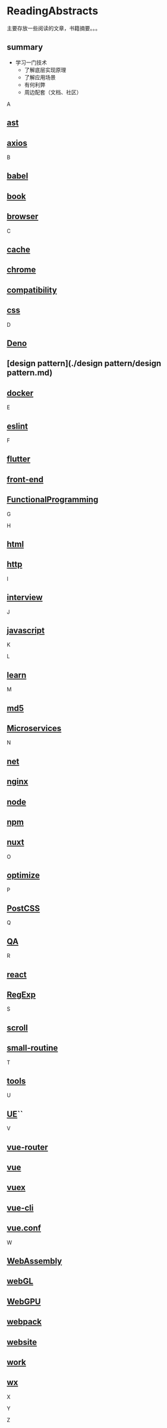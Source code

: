 # ReadingAbstracts

  主要存放一些阅读的文章，书籍摘要。。。
## summary
 - 学习一门技术
   - 了解底层实现原理
   - 了解应用场景
   - 有何利弊
   - 周边配套（文档、社区）
     
A
## [ast](./ast/ast.md)
## [axios](./axios/axios.md)

B
## [babel](./babel/babel.md)
## [book](./book/book.md)
## [browser](./browser/browser.md)

C
## [cache](./cache/cache.md)
## [chrome](./chrome/chrome.md)
## [compatibility](./compatibility/compatibility.md)
## [css](./css/css.md)

D
## [Deno](./Deno/Deno.md)
## [design pattern](./design pattern/design pattern.md)
## [docker](./docker/docker.md)

E
## [eslint](./eslint/eslint.md)

F
## [flutter](./flutter/flutter.md)
## [front-end](./front-end/front-end.md)
## [FunctionalProgramming](./FunctionalProgramming/FunctionalProgramming.md)

G

H
## [html](./html/html.md)
## [http](./http/http.md)

I
## [interview](./interview/interview.md)

J
## [javascript](./javascript/js.md)


K

L
## [learn](./learn/learn.md)


M
## [md5](./md5/md5.md)
## [Microservices](./microservices/Microservices.md)

N
## [net](./net/net.md)
## [nginx](./nginx/nginx.md)
## [node](./node/node.md)
## [npm](./npm/npm.md)
## [nuxt](./nuxt/nuxt.md)

O
## [optimize](./optimize/optimize.md)

P
## [PostCSS](./PostCSS/PostCSS.md)


Q
## [QA](./QA/QA.md)


R
## [react](./react/react.md)
## [RegExp](./javascript/RegExp.md)

S
## [scroll](./scroll/scroll.md)
## [small-routine](./small-routine/small-routine.md)

T
## [tools](./tools/tools.md)


U
## [UE](./UE/UE.md)``


V
## [vue-router](./vue/vue-router.md)
## [vue](./vue/vue.md)
## [vuex](./vue/vuex.md)
## [vue-cli](./vue/vue-cli.md)
## [vue.conf](./vue/vue.conf.md)


W
## [WebAssembly](./WebAssembly/WebAssembly.md)
## [webGL](./webGL/webGL.md)
## [WebGPU](./webGPU/webGPU.md)
## [webpack](./webpack/webpack.md)
## [website](./website/website.md)
## [work](./work/work.md)
## [wx](./wx/wx.md)


X


Y

Z

   
 